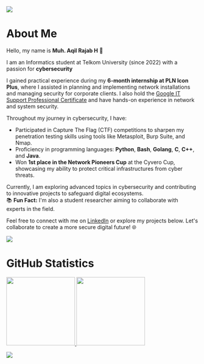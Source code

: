 <img src="https://user-images.githubusercontent.com/73097560/115834477-dbab4500-a447-11eb-908a-139a6edaec5c.gif">

# About Me

Hello, my name is **Muh. Aqil Rajab H** 👋<br />

I am an Informatics student at Telkom University (since 2022) with a passion for **cybersecurity**<br />

I gained practical experience during my **6-month internship at PLN Icon Plus**, where I assisted in planning and implementing network installations and managing security for corporate clients. I also hold the [Google IT Support Professional Certificate](https://coursera.org/share/e21f2c6907c5f2e3cdc12ff6f3ba119a) and have hands-on experience in network and system security.  

Throughout my journey in cybersecurity, I have:
- Participated in Capture The Flag (CTF) competitions to sharpen my penetration testing skills using tools like Metasploit, Burp Suite, and Nmap.
- Proficiency in programming languages: **Python**, **Bash**, **Golang**, **C**, **C++**, and **Java**.
- Won **1st place in the Network Pioneers Cup** at the Cyvero Cup, showcasing my ability to protect critical infrastructures from cyber threats.

Currently, I am exploring advanced topics in cybersecurity and contributing to innovative projects to safeguard digital ecosystems.  
📚 **Fun Fact:** I'm also a student researcher aiming to collaborate with experts in the field.  

Feel free to connect with me on [LinkedIn](https://www.linkedin.com/in/muh-aqil-rajab-h/) or explore my projects below. Let's collaborate to create a more secure digital future! 🌐

<img src="https://user-images.githubusercontent.com/73097560/115834477-dbab4500-a447-11eb-908a-139a6edaec5c.gif">

# GitHub Statistics

<p align="left">
<a href="https://github.com/m4rhz">
  <img height="180em" src="https://github-readme-stats-eight-theta.vercel.app/api?username=m4rhz&show_icons=true&theme=algolia&include_all_commits=true&count_private=true"/>
  <img height="180em" src="https://github-readme-stats-eight-theta.vercel.app/api/top-langs/?username=m4rhz&layout=compact&theme=algolia"/>
</a>
</p>

<img src="https://user-images.githubusercontent.com/73097560/115834477-dbab4500-a447-11eb-908a-139a6edaec5c.gif">
